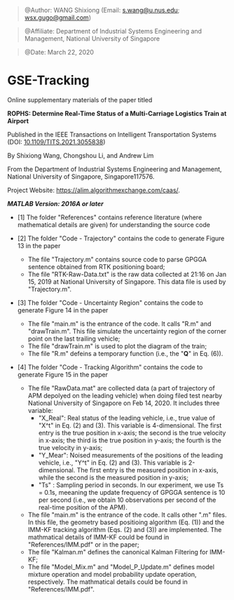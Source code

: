 > @Author: WANG Shixiong (Email: <s.wang@u.nus.edu>; <wsx.gugo@gmail.com>)

> @Affiliate: Department of Industrial Systems Engineering and Management, National University of Singapore

> @Date: March 22, 2020

# GSE-Tracking

Online supplementary materials of the paper titled 

**ROPHS: Determine Real-Time Status of a Multi-Carriage Logistics Train at Airport**

Published in the IEEE Transactions on Intelligent Transportation Systems (DOI: [10.1109/TITS.2021.3055838](https://ieeexplore.ieee.org/document/9352528))

By Shixiong Wang, Chongshou Li, and Andrew Lim

From the Department of Industrial Systems Engineering and Management, National University of Singapore, Singapore117576. 

Project Website: <https://alim.algorithmexchange.com/caas/>.



***MATLAB Version: 2016A or later***

* [1] The folder "References" contains reference literature (where mathematical details are given) for understanding the source code

* [2] The folder "Code - Trajectory" contains the code to generate Figure 13 in the paper
  - The file "Trajectory.m" contains source code to parse GPGGA sentence obtained from RTK positioning board;
  - The file "RTK-Raw-Data.txt" is the raw data collected at 21:16 on Jan 15, 2019 at National University of Singapore. This data file is used by "Trajectory.m".

* [3] The folder "Code - Uncertainty Region" contains the code to generate Figure 14 in the paper
  - The file "main.m" is the entrance of the code. It calls "R.m" and "drawTrain.m". This file simulate the uncertainty region of the corner point on the last trailing vehicle;
  - The file "drawTrain.m" is used to plot the diagram of the train;
  - The file "R.m" defeins a temporary function (i.e., the "**Q**" in Eq. (6)).

* [4] The folder "Code - Tracking Algorithm" contains the code to generate Figure 15 in the paper
  - The file "RawData.mat" are collected data (a part of trajectory of APM depolyed on the leading vehicle) when doing filed test nearby National University of Singapore on Feb 14, 2020. It includes three variable:
    + "X_Real": Real status of the leading vehicle, i.e., true value of "X^t" in Eq. (2) and (3). This variable is 4-dimensional. The first entry is the true position in x-axis; the second is the true velocity in x-axis; the third is the true position in y-axis; the fourth is the true velocity in y-axis; 
    + "Y_Mear": Noised measurements of the positions of the leading vehicle, i.e., "Y^t" in Eq. (2) and (3). This variable is 2-dimensional. The first entry is the measured position in x-axis, while the second is the measured position in y-axis;
    + "Ts"    : Sampling period in seconds. In our experiment, we use Ts = 0.1s, meeaning the update frequency of GPGGA sentence is 10 per second (i.e., we obtain 10 observations per second of the real-time position of the APM).
  - The file "main.m" is the entrance of the code. It calls other ".m" files. In this file, the geometry based positioing algorithm (Eq. (1)) and the IMM-KF tracking algorithm (Eqs. (2) and (3)) are implemented. The mathmatical details of IMM-KF could be found in "References/IMM.pdf" or in the paper;
  - The file "Kalman.m" defines the canonical Kalman Filtering for IMM-KF;
  - The file "Model_Mix.m" and "Model_P_Update.m" defines model mixture operation and model probability update operation, respectively. The mathmatical details could be found in "References/IMM.pdf".
